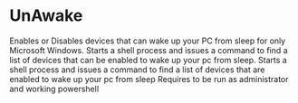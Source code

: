 # UnAwake
Enables or Disables devices that can wake up your PC from sleep for only Microsoft Windows.
Starts a shell process and issues a command to find a list of devices that can be enabled to wake up your pc from sleep.
Starts a shell process and issues a command to find a list of devices that are enabled to wake up your pc from sleep
Requires to be run as administrator and working powershell
